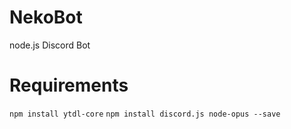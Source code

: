 # NekoBot
node.js Discord Bot

# Requirements
```npm install ytdl-core```
```npm install discord.js node-opus --save```